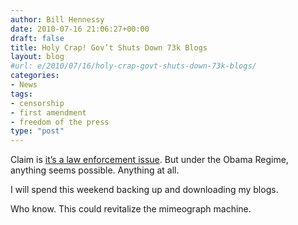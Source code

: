 ```yaml
---
author: Bill Hennessy
date: 2010-07-16 21:06:27+00:00
draft: false
title: Holy Crap! Gov’t Shuts Down 73k Blogs
layout: blog
#url: e/2010/07/16/holy-crap-govt-shuts-down-73k-blogs/
categories:
- News
tags:
- censorship
- first amendment
- freedom of the press
type: "post"
---
```


Claim is [it’s a law enforcement issue](https://mypetjawa.mu.nu/archives/203321.php). But under the Obama Regime, anything seems possible. Anything at all.

 

I will spend this weekend backing up and downloading my blogs.

 

Who know. This could revitalize the mimeograph machine. 
